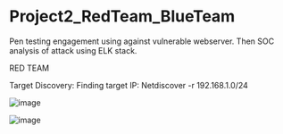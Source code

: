 # Project2_RedTeam_BlueTeam
Pen testing engagement using against vulnerable webserver. Then SOC analysis of attack using ELK stack. 

RED TEAM 

Target Discovery:
Finding target IP:
Netdiscover -r 192.168.1.0/24

![image](https://user-images.githubusercontent.com/77931754/125493650-8cf10a1b-6490-48e4-ba87-8f2bb9aeda20.png)

![image](https://user-images.githubusercontent.com/77931754/125493852-6584dcf1-2a6e-40fc-b0cd-4340b900d048.png)
